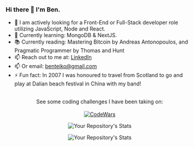 ### Hi there 👋 I'm Ben.

- 🔭 I am actively looking for a Front-End or Full-Stack developer role utilizing JavaScript, Node and React.
- 🌱 Currently learning: MongoDB & NextJS.
- 📚 Currently reading: Mastering Bitcoin by Andreas Antonopoulos, and Pragmatic Programmer by Thomas and Hunt
- 📫 Reach out to me at: [LinkedIn](https://www.linkedin.com/in/ben-teiko-marrett/)
- 📫 Or email: [benteiko@gmail.com](benteiko@gmail.com)
- ⚡ Fun fact: In 2007 I was honoured to travel from Scotland to go and play at Dalian beach festival in China with my band!
<br/><br/>
<div style="text-align: center;">
 
See some coding challenges I have been taking on:<br/>
<br/>
[![CodeWars](https://www.codewars.com/users/BenTeiko/badges/large) ](https://www.codewars.com/users/BenTeiko)

![Your Repository's Stats](https://github-readme-stats.vercel.app/api?username=ben-marrett&show_icons=true)

![Your Repository's Stats](https://github-readme-stats.vercel.app/api/top-langs/?username=ben-marrett&theme=blue-green)

</div>
